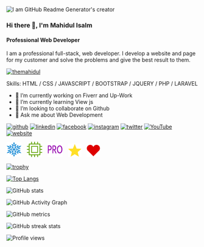 ![I am GitHub Readme Generator's creator](https://pbs.twimg.com/profile_banners/1019830294323507202/1633810765/1500x500)

### Hi there 👋, I'm Mahidul Isalm
#### Professional Web Developer


I am a professional full-stack, web developer.
I develop a website and page for my customer and solve the problems and give the best result to them.

<p align="left"> <a href="https://twitter.com/themahidul" target="blank"><img src="https://img.shields.io/twitter/follow/themahidul?logo=twitter&style=for-the-badge" alt="themahidul" /></a> </p>

Skills: HTML / CSS / JAVASCRIPT / BOOTSTRAP / JQUERY / PHP / LARAVEL

- 🔭 I’m currently working on Fiverr and Up-Work 
- 🌱 I’m currently learning View js 
- 👯 I’m looking to collaborate on Github 
- 💬 Ask me about Web Development 


[<img src='https://cdn.jsdelivr.net/npm/simple-icons@3.0.1/icons/github.svg' alt='github' height='40'>](https://github.com/codermahidul)  [<img src='https://cdn.jsdelivr.net/npm/simple-icons@3.0.1/icons/linkedin.svg' alt='linkedin' height='40'>](https://www.linkedin.com/in/inmahidul/)  [<img src='https://cdn.jsdelivr.net/npm/simple-icons@3.0.1/icons/facebook.svg' alt='facebook' height='40'>](https://www.facebook.com/themahidulislam)  [<img src='https://cdn.jsdelivr.net/npm/simple-icons@3.0.1/icons/instagram.svg' alt='instagram' height='40'>](https://www.instagram.com/themahidul/)  [<img src='https://cdn.jsdelivr.net/npm/simple-icons@3.0.1/icons/twitter.svg' alt='twitter' height='40'>](https://twitter.com/themahidul)  [<img src='https://cdn.jsdelivr.net/npm/simple-icons@3.0.1/icons/youtube.svg' alt='YouTube' height='40'>](https://www.youtube.com/channel/mahidulofficial)  [<img src='https://cdn.jsdelivr.net/npm/simple-icons@3.0.1/icons/icloud.svg' alt='website' height='40'>](www.codermahidul.com)  

<a href='https://archiveprogram.github.com/'><img src='https://raw.githubusercontent.com/acervenky/animated-github-badges/master/assets/acbadge.gif' width='40' height='40'></a> <a href='https://docs.github.com/en/developers'><img src='https://raw.githubusercontent.com/acervenky/animated-github-badges/master/assets/devbadge.gif' width='40' height='40'></a> <a href='https://github.com/pricing'><img src='https://raw.githubusercontent.com/acervenky/animated-github-badges/master/assets/pro.gif' width='40' height='40'></a> <a href='https://stars.github.com/'><img src='https://raw.githubusercontent.com/acervenky/animated-github-badges/master/assets/starbadge.gif' width='35' height='35'></a> <a href='https://docs.github.com/en/github/supporting-the-open-source-community-with-github-sponsors'><img src='https://raw.githubusercontent.com/acervenky/animated-github-badges/master/assets/sponsorbadge.gif' width='35' height='35'></a> 

[![trophy](https://github-profile-trophy.vercel.app/?username=codermahidul)](https://github.com/ryo-ma/github-profile-trophy)

[![Top Langs](https://github-readme-stats.vercel.app/api/top-langs/?username=codermahidul)](https://github.com/anuraghazra/github-readme-stats)

![GitHub stats](https://github-readme-stats.vercel.app/api?username=codermahidul&show_icons=true)  

![GitHub Activity Graph](https://activity-graph.herokuapp.com/graph?username=codermahidul)  

![GitHub metrics](https://metrics.lecoq.io/codermahidul)  

![GitHub streak stats](https://github-readme-streak-stats.herokuapp.com/?user=codermahidul)  

![Profile views](https://gpvc.arturio.dev/codermahidul)  
